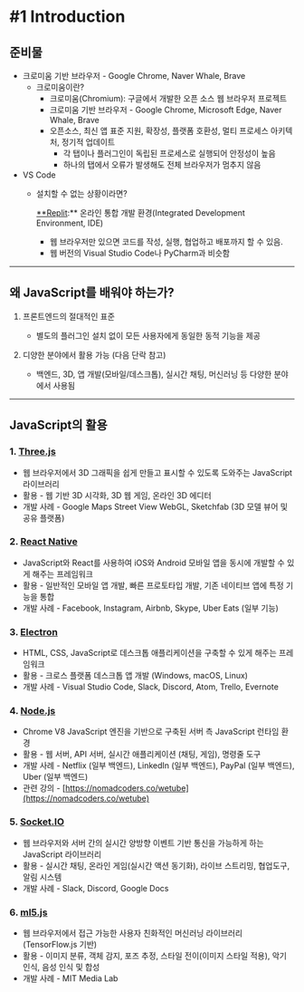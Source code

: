 # #1 Introduction

## 준비물

- 크로미움 기반 브라우저 - Google Chrome, Naver Whale, Brave
    - 크로미움이란?
        - 크로미움(Chromium): 구글에서 개발한 오픈 소스 웹 브라우저 프로젝트
        - 크로미움 기반 브라우저 - Google Chrome, Microsoft Edge, Naver Whale, Brave
        - 오픈소스, 최신 앱 표준 지원, 확장성, 플랫폼 호환성, 멀티 프로세스 아키텍처, 정기적 업데이트
            - 각 탭이나 플러그인이 독립된 프로세스로 실행되어 안정성이 높음
            - 하나의 탭에서 오류가 발생해도 전체 브라우저가 멈추지 않음
- VS Code
    - 설치할 수 없는 상황이라면?
        
        [**Replit](https://replit.com/):** 온라인 통합 개발 환경(Integrated Development Environment, IDE)
        
        - 웹 브라우저만 있으면 코드를 작성, 실행, 협업하고 배포까지 할 수 있음.
        - 웹 버전의 Visual Studio Code나 PyCharm과 비슷함
        

---

## 왜 JavaScript를 배워야 하는가?

1. 프론트엔드의 절대적인 표준
    - 별도의 플러그인 설치 없이 모든 사용자에게 동일한 동적 기능을 제공

1. 디양한 분야에서 활용 가능 (다음 단락 참고)
    - 백엔드, 3D, 앱 개발(모바일/데스크톱), 실시간 채팅, 머신러닝 등 다양한 분야에서 사용됨

---

## JavaScript의 활용

### 1. [Three.js](https://threejs.org/)

- 웹 브라우저에서 3D 그래픽을 쉽게 만들고 표시할 수 있도록 도와주는 JavaScript 라이브러리
- 활용 - 웹 기반 3D 시각화, 3D 웹 게임, 온라인 3D 에디터
- 개발 사례 - Google Maps Street View WebGL, Sketchfab (3D 모델 뷰어 및 공유 플랫폼)

### 2. [React Native](https://reactnative.dev/)

- JavaScript와 React를 사용하여 iOS와 Android 모바일 앱을 동시에 개발할 수 있게 해주는 프레임워크
- 활용 - 일반적인 모바일 앱 개발, 빠른 프로토타입 개발, 기존 네이티브 앱에 특정 기능을 통합
- 개발 사례 - Facebook, Instagram, Airbnb, Skype, Uber Eats (일부 기능)

### 3. [Electron](https://www.electronjs.org/)

- HTML, CSS, JavaScript로 데스크톱 애플리케이션을 구축할 수 있게 해주는 프레임워크
- 활용 - 크로스 플랫폼 데스크톱 앱 개발 (Windows, macOS, Linux)
- 개발 사례 - Visual Studio Code, Slack, Discord, Atom, Trello, Evernote

### 4. [Node.js](https://nodejs.org/ko)

- Chrome V8 JavaScript 엔진을 기반으로 구축된 서버 측 JavaScript 런타임 환경
- 활용 - 웹 서버, API 서버, 실시간 애플리케이션 (채팅, 게임), 명령줄 도구
- 개발 사례 - Netflix (일부 백엔드), LinkedIn (일부 백엔드), PayPal (일부 백엔드), Uber (일부 백엔드)
- 관련 강의 - [https://nomadcoders.co/wetube](https://nomadcoders.co/wetube)

### 5. [Socket.IO](https://socket.io/)

- 웹 브라우저와 서버 간의 실시간 양방향 이벤트 기반 통신을 가능하게 하는 JavaScript 라이브러리
- 활용 - 실시간 채팅, 온라인 게임(실시간 액션 동기화), 라이브 스트리밍, 협업도구, 알림 시스템
- 개발 사례 - Slack, Discord, Google Docs

### 6. [ml5.js](https://ml5js.org/)

- 웹 브라우저에서 접근 가능한 사용자 친화적인 머신러닝 라이브러리 (TensorFlow.js 기반)
- 활용 - 이미지 분류, 객체 감지, 포즈 추정, 스타일 전이(이미지 스타일 적용), 악기 인식, 음성 인식 및 합성
- 개발 사례 - MIT Media Lab
